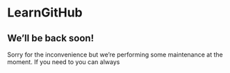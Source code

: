# LearnGitHub
<article>
    <h1>We&rsquo;ll be back soon!</h1>
    <div>
        <p>Sorry for the inconvenience but we&rsquo;re performing some maintenance at the moment. If you need to you can always <a href="mailto:#bjenkins@bootcampspot.com >contact us</a>, otherwise we&rsquo;ll be back online shortly!</p>
        <p>&mdash; The Team</p>
    </div>
</article>